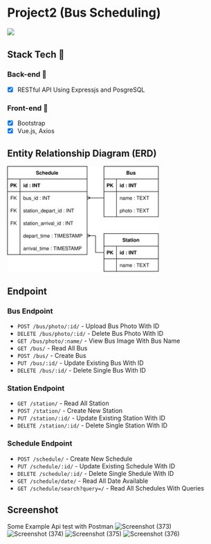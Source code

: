 # Project2 (Bus Scheduling)
<img src="https://user-images.githubusercontent.com/58234878/95007917-32ce0180-063f-11eb-86f0-03c2c1f8cea9.png" width="700">

## Stack Tech :dart:

### Back-end :wrench:
- [x] RESTful API Using Expressjs and PosgreSQL

### Front-end :art:
- [x] Bootstrap
- [x] Vue.js, Axios

## Entity Relationship Diagram (ERD)
<img src="../src/Project 2 - Bus Scheduling.svg" width="350">

## Endpoint
### Bus Endpoint
* `POST /bus/photo/:id/` - Upload Bus Photo With ID
* `DELETE /bus/photo/:id/` - Delete Bus Photo With ID
* `GET /bus/photo/:name/` - View Bus Image With Bus Name
* `GET /bus/` - Read All Bus
* `POST /bus/` - Create Bus
* `PUT /bus/:id/` - Update Existing Bus With ID
* `DELETE /bus/:id/` - Delete Single Bus With ID

### Station Endpoint
* `GET /station/` - Read All Station
* `POST /station/` - Create New Station
* `PUT /station/:id/` - Update Existing Station With ID
* `DELETE /station/:id/` - Delete Single Station With ID

### Schedule Endpoint
* `POST /schedule/` - Create New Schedule
* `PUT /schedule/:id/` - Update Existing Schedule With ID
* `DELETE /schedule/:id/` - Delete Single Shedule With ID
* `GET /schedule/date/` - Read All Date Available
* `GET /schedule/search?query=/` - Read All Schedules With Queries

## Screenshot

Some Example Api test with Postman
![Screenshot (373)](https://user-images.githubusercontent.com/58234878/95008262-78d89480-0642-11eb-83aa-188ffa329614.png)
![Screenshot (374)](https://user-images.githubusercontent.com/58234878/95008264-7aa25800-0642-11eb-8d4c-6ff589bf8009.png)
![Screenshot (375)](https://user-images.githubusercontent.com/58234878/95008266-7bd38500-0642-11eb-87ac-d436d93e09f7.png)
![Screenshot (376)](https://user-images.githubusercontent.com/58234878/95008259-76763a80-0642-11eb-9779-5d5b2b516711.png)








